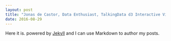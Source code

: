 ```yaml
---
layout: post
title: "Jonas de Castor, Data Enthusiast, TalkingData d3 Interactive Visualization"
date: 2016-08-29
---
```


Here it is. powered by [Jekyll](http://jekyllrb.com) and I can use Markdown to author my posts.
